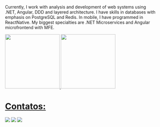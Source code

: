 

Currently, I work with analysis and development of web systems using .NET, Angular, DDD and layered architecture. I have skills in databases with emphasis on PostgreSQL and Redis. In mobile, I have programmed in ReactNative. My biggest specialties are .NET Microservices and Angular microfrontend with MFE.

 <div styles="display:flex;">

  <div>
  <a href="https://github.com/DiogoAlves2004">
  <img height="180em" src="https://github-readme-stats.vercel.app/api/top-langs/?username=DiogoAlves2004&layout=compact&langs_count=7&theme=dracula"/>
  <img height="180em" src="https://github-readme-stats.vercel.app/api?username=DiogoAlves2004&show_icons=true&theme=dracula&include_all_commits=true&count_private=true"/>
</div>
</div>

# Contatos:

<div styles="display:flex; align-itens:center;">
  <a href="https://instagram.com/diogo_alvezx_" target="_blank"><img src="https://img.shields.io/badge/-Instagram-%23E4405F?style=for- the-badge&logo=instagram&logoColor=white" target="_blank"></a>
  <a href = "mailto:alvessilva524@gmail.com"><img src="https://img.shields.io/badge/Gmail-D14836?style=for-the-badge&logo=gmail&logoColor=white"     target="_blank"></a>
  <a href="https://www.linkedin.com/in/diogo-alves-26b83a221/" target="_blank"><img src="https://img.shields.io/badge/-LinkedIn-%230077B5?style=for-the-badge&logo=linkedin&logoColor=white" target="_blank"></a>   
</div>

